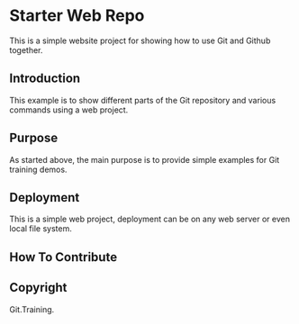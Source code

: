 # Starter Web Repo

This is a simple website project for showing how to use Git and Github together.

## Introduction

This example is to show different parts of the Git repository and various commands using a web project.

## Purpose

As started above, the main purpose is to provide simple examples for Git training demos.

## Deployment

This is a simple web project, deployment can be on any web server or even local file system.

## How To Contribute

## Copyright
Git.Training.